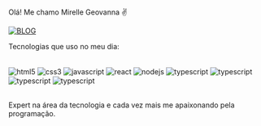 Olá! Me chamo Mirelle Geovanna ✌

[![BLOG](https://img.shields.io/badge/Instagram-E4405F?style=for-the-badge&logo=instagram&logoColor=white)](https://instagram.com/mirellebtw)

Tecnologias que uso no meu dia:
<div style="display:inline_block"><br>
  <img align ="center" alt="html5" src="https://img.shields.io/badge/HTML5-E34F26?style=for-the-badge&logo=html5&logoColor=white">
  <img align ="center" alt="css3" src="https://img.shields.io/badge/CSS3-1572B6?style=for-the-badge&logo=css3&logoColor=white">
  <img align ="center" alt="javascript" src="https://img.shields.io/badge/JavaScript-F7DF1E?style=for-the-badge&logo=javascript&logoColor=black">
  <img align ="center" alt="react" src="https://img.shields.io/badge/React-20232A?style=for-the-badge&logo=react&logoColor=61DAFB">
  <img align ="center" alt="nodejs" src="https://img.shields.io/badge/Node.js-43853D?style=for-the-badge&logo=node.js&logoColor=white">
  <img align = "center" alt="typescript" src="https://img.shields.io/badge/TypeScript-007ACC?style=for-the-badge&logo=typescript&logoColor=white">
  <img align = "center" alt="typescript" src="https://img.shields.io/badge/Tailwind_CSS-38B2AC?style=for-the-badge&logo=tailwind-css&logoColor=white">
  <img align = "center" alt="typescript" src="https://img.shields.io/badge/Redux-593D88?style=for-the-badge&logo=redux&logoColor=white">
  <img align = "center" alt="typescript" src="https://img.shields.io/badge/MongoDB-4EA94B?style=for-the-badge&logo=mongodb&logoColor=white">
</div>
<br>

Expert na área da tecnologia e cada vez mais me apaixonando pela programação.
